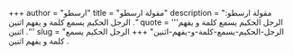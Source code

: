 +++
author = "ارسطو"
title = "مقولة ارسطو"
description = "مقولة ارسطو: الرجل الحكيم يسمع كلمة و يفهم اثنين ."
quote = '''الرجل الحكيم يسمع كلمة و يفهم اثنين .'''
slug = "الرجل-الحكيم-يسمع-كلمة-و-يفهم-اثنين"
+++
الرجل الحكيم يسمع كلمة و يفهم اثنين .
